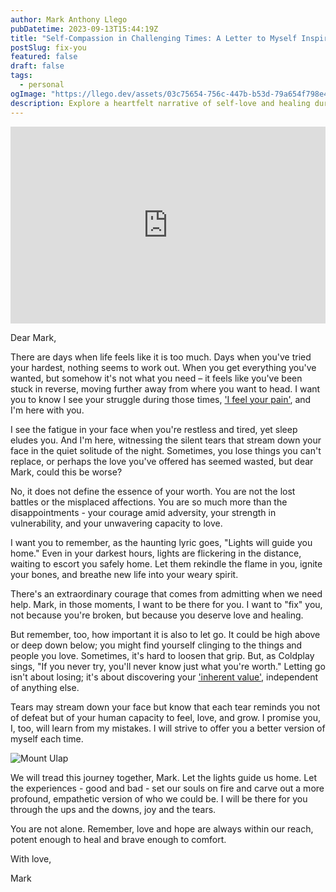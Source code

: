 ```yaml
---
author: Mark Anthony Llego
pubDatetime: 2023-09-13T15:44:19Z
title: "Self-Compassion in Challenging Times: A Letter to Myself Inspired by Coldplay's 'Fix You'"
postSlug: fix-you
featured: false
draft: false
tags:
  - personal
ogImage: "https://llego.dev/assets/03c75654-756c-447b-b53d-79a654f798e4.jpg"
description: Explore a heartfelt narrative of self-love and healing during difficult times, representing the struggles and triumphs inherent to the human experience. This personal letter, inspired by Coldplay's 'Fix You', underscores the importance of self-kindness and resilience amidst adversity.
---
```


<iframe width="100%" height="315" src="https://www.youtube.com/embed/k4V3Mo61fJM?si=vBFh74lKcfLEBFLE" title="YouTube video player" frameborder="0" allow="accelerometer; autoplay; clipboard-write; encrypted-media; gyroscope; picture-in-picture; web-share" allowfullscreen></iframe>

Dear Mark,

There are days when life feels like it is too much. Days when you've tried your hardest, nothing seems to work out. When you get everything you've wanted, but somehow it's not what you need – it feels like you've been stuck in reverse, moving further away from where you want to head. I want you to know I see your struggle during those times, ['I feel your pain'](https://llego.dev/posts/kidrock-only-god-knows-why/), and I'm here with you.

I see the fatigue in your face when you're restless and tired, yet sleep eludes you. And I'm here, witnessing the silent tears that stream down your face in the quiet solitude of the night. Sometimes, you lose things you can't replace, or perhaps the love you've offered has seemed wasted, but dear Mark, could this be worse?

No, it does not define the essence of your worth. You are not the lost battles or the misplaced affections. You are so much more than the disappointments - your courage amid adversity, your strength in vulnerability, and your unwavering capacity to love.

I want you to remember, as the haunting lyric goes, "Lights will guide you home." Even in your darkest hours, lights are flickering in the distance, waiting to escort you safely home. Let them rekindle the flame in you, ignite your bones, and breathe new life into your weary spirit.

There's an extraordinary courage that comes from admitting when we need help. Mark, in those moments, I want to be there for you. I want to "fix" you, not because you're broken, but because you deserve love and healing.

But remember, too, how important it is also to let go. It could be high above or deep down below; you might find yourself clinging to the things and people you love. Sometimes, it's hard to loosen that grip. But, as Coldplay sings, "If you never try, you'll never know just what you're worth." Letting go isn't about losing; it's about discovering your ['inherent value'](https://llego.dev/posts/echoes-evolution-dance-inner-demons/), independent of anything else.

Tears may stream down your face but know that each tear reminds you not of defeat but of your human capacity to feel, love, and grow. I promise you, I, too, will learn from my mistakes. I will strive to offer you a better version of myself each time.

![Mount Ulap](https://llego.dev/assets/Wn97f254fsTocEgkmD9wBsw.jpg)

We will tread this journey together, Mark. Let the lights guide us home. Let the experiences - good and bad - set our souls on fire and carve out a more profound, empathetic version of who we could be. I will be there for you through the ups and the downs, joy and the tears.

You are not alone. Remember, love and hope are always within our reach, potent enough to heal and brave enough to comfort.

With love,

Mark

